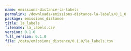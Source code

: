 ```yaml
---
name: emissions-distance-la-labels
permalink: /downloads/emissions-distance-la-labels/0_1_0
package: emissions_distance
title: la_labels
filename: la_labels.csv
version: 0.1.0
full_version: 0.1.0
file: /data/emissions_distance/0.1.0/la_labels.csv
---
```

